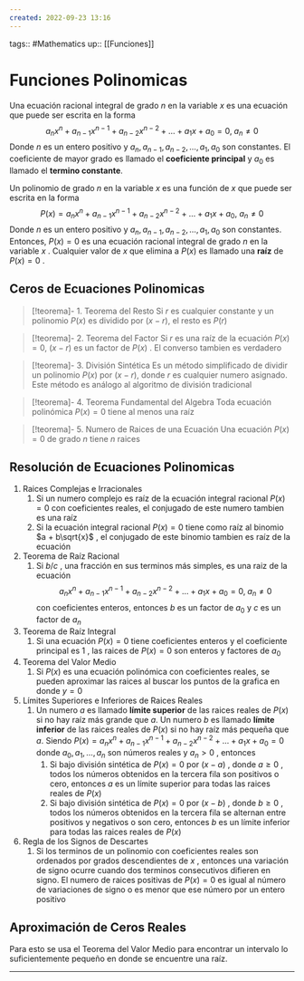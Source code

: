 ```yaml
---
created: 2022-09-23 13:16
---
```

tags:: #Mathematics 
up:: [[Funciones]]
# Funciones Polinomicas
Una ecuación racional integral de grado $n$ en la variable $x$ es una ecuación que puede ser escrita en la forma $$a_nx^n + a_{n-1}x^{n-1} + a_{n-2}x^{n-2} + \dots + a_1x + a_0 = 0, \; a_n \neq 0$$
Donde $n$ es un entero positivo y $a_n, a_{n-1}, a_{n-2}, \dots, a_1, a_0$ son constantes. El coeficiente de mayor grado es llamado el **coeficiente principal** y $a_0$ es llamado el **termino constante**.

Un polinomio de grado $n$ en la variable $x$ es una función de $x$ que puede ser escrita en la forma $$P(x) = a_nx^n + a_{n-1}x^{n-1} + a_{n-2}x^{n-2} + \dots + a_1x + a_0, \: a_n \neq 0$$
Donde $n$ es un entero positivo y $a_n, a_{n-1}, a_{n-2}, \dots, a_1, a_0$ son constantes. Entonces, $P(x) = 0$ es una ecuación racional integral de grado $n$ en la variable $x$ . Cualquier valor de $x$ que elimina a $P(x)$ es llamado una **raíz** de $P(x) = 0$ .

## Ceros de Ecuaciones Polinomicas


> [!teorema]- 1. Teorema del Resto
> Si $r$ es cualquier constante y un polinomio $P(x)$ es dividido por $(x-r)$, el resto es $P(r)$

> [!teorema]- 2. Teorema del Factor
> Si $r$ es una raíz de la ecuación $P(x) = 0$, $(x - r)$ es un factor de $P(x)$ . El converso tambien es verdadero

> [!teorema]- 3. División Sintética
> Es un método simplificado de dividir un polinomio $P(x)$ por $(x-r)$, donde $r$ es cualquier numero asignado. Este método es análogo al algoritmo de división tradicional

> [!teorema]- 4. Teorema Fundamental del Algebra
> Toda ecuación polinómica $P(x)=0$ tiene al menos una raíz
   
> [!teorema]- 5. Numero de Raices de una Ecuación
>  Una ecuación $P(x)=0$ de grado $n$ tiene $n$ raices

## Resolución de Ecuaciones Polinomicas
1. Raices Complejas e Irracionales
	1. Si un numero complejo es raíz de la ecuación integral racional $P(x)=0$ con coeficientes reales, el conjugado de este numero tambien es una raíz
	2. Si la ecuación integral racional $P(x)=0$ tiene como raíz al binomio $a + b\sqrt{x}$ , el conjugado de este binomio tambien es raíz de la ecuación
2. Teorema de Raíz Racional
	1. Si $b/c$ , una fracción en sus terminos más simples, es una raiz de la ecuación $$a_nx^n + a_{n-1}x^{n-1} + a_{n-2}x^{n-2} + \dots + a_1x + a_0 = 0, \; a_n \neq 0$$ con coeficientes enteros, entonces $b$ es un factor de $a_0$ y $c$ es un factor de $a_n$
3. Teorema de Raíz Integral
	1. Si una ecuación $P(x)=0$ tiene coeficientes enteros y el coeficiente principal es $1$ , las raices de $P(x) = 0$ son enteros y factores de $a_0$ 
4. Teorema del Valor Medio
	1. Si $P(x)$ es una ecuación polinómica con coeficientes reales, se pueden aproximar las raices al buscar los puntos de la grafica en donde $y=0$ 
5. Límites Superiores e Inferiores de Raices Reales
	1. Un numero $a$ es llamado **límite superior** de las raices reales de $P(x)$ si no hay raíz más grande que $a$. Un numero $b$ es llamado **límite inferior** de las raices reales de $P(x)$ si no hay raíz más pequeña que $a$.
	   Siendo $P(x) = a_nx^n + a_{n-1}x^{n-1} + a_{n-2}x^{n-2} + \dots + a_1x + a_0 = 0$ donde $a_0, a_1, \dots, a_n$ son números reales y $a_n>0$ , entonces
		1. Si bajo división sintética de $P(x)=0$ por $(x-a)$ , donde $a \geq 0$ , todos los números obtenidos en la tercera fila son positivos o cero, entonces $a$ es un límite superior para todas las raices reales de $P(x)$
		2. Si bajo división sintética de $P(x)=0$ por $(x-b)$ , donde $b \geq 0$ , todos los números obtenidos en la tercera fila se alternan entre positivos y negativos o son cero, entonces $b$ es un límite inferior para todas las raices reales de $P(x)$
6. Regla de los Signos de Descartes
	1. Si los terminos de un polinomio con coeficientes reales son ordenados por grados descendientes de $x$ , entonces una variación de signo ocurre cuando dos terminos consecutivos difieren en signo. El numero de raices positivas de $P(x)=0$ es igual al número de variaciones de signo o es menor que ese número por un entero positivo

## Aproximación de Ceros Reales
Para esto se usa el Teorema del Valor Medio para encontrar un intervalo lo suficientemente pequeño en donde se encuentre una raíz.
___

